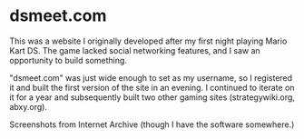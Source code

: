 dsmeet.com
==========

This was a website I originally developed after my first night playing Mario Kart DS. 
The game lacked social networking features, and I saw an opportunity to build something.

"dsmeet.com" was just wide enough to set as my username, so I registered it and built 
the first version of the site in an evening. I continued to iterate on it for a year and 
subsequently built two other gaming sites (strategywiki.org, abxy.org).

Screenshots from Internet Archive (though I have the software somewhere.)

